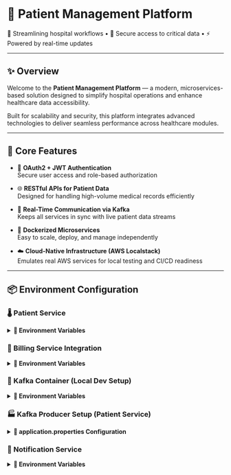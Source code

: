 # 🏥 Patient Management Platform  
🚀 Streamlining hospital workflows • 🔐 Secure access to critical data • ⚡ Powered by real-time updates

---

## ✨ Overview  
Welcome to the **Patient Management Platform** — a modern, microservices-based solution designed to simplify hospital operations and enhance healthcare data accessibility.

Built for scalability and security, this platform integrates advanced technologies to deliver seamless performance across healthcare modules.

---

## 🔑 Core Features

- 🔐 **OAuth2 + JWT Authentication**  
  Secure user access and role-based authorization

- 🌐 **RESTful APIs for Patient Data**  
  Designed for handling high-volume medical records efficiently

- 📡 **Real-Time Communication via Kafka**  
  Keeps all services in sync with live patient data streams

- 🐳 **Dockerized Microservices**  
  Easy to scale, deploy, and manage independently

- ☁️ **Cloud-Native Infrastructure (AWS Localstack)**  
  Emulates real AWS services for local testing and CI/CD readiness

---

## 📦 Environment Configuration

### 🌡️ Patient Service

<details>
<summary><strong>🔧 Environment Variables</strong></summary>

```env
JAVA_TOOL_OPTIONS=-agentlib:jdwp=transport=dt_socket,server=y,suspend=n,address=*:5005
SPRING_DATASOURCE_URL=jdbc:postgresql://patient-service-db:5432/db
SPRING_DATASOURCE_USERNAME=admin_user
SPRING_DATASOURCE_PASSWORD=password
SPRING_JPA_HIBERNATE_DDL_AUTO=update
SPRING_KAFKA_BOOTSTRAP_SERVERS=kafka:9092
SPRING_SQL_INIT_MODE=always
```
</details>

### 🧾 Billing Service Integration

<details>
<summary><strong>🔧 Environment Variables</strong></summary>

```env
BILLING_SERVICE_ADDRESS=billing-service
BILLING_SERVICE_GRPC_PORT=9005
```
</details>

### 📨 Kafka Container (Local Dev Setup)

<details>
<summary><strong>🔧 Environment Variables</strong></summary>

```env
KAFKA_CFG_ADVERTISED_LISTENERS=PLAINTEXT://kafka:9092,EXTERNAL://localhost:9094
KAFKA_CFG_CONTROLLER_LISTENER_NAMES=CONTROLLER
KAFKA_CFG_CONTROLLER_QUORUM_VOTERS=0@kafka:9093
KAFKA_CFG_LISTENER_SECURITY_PROTOCOL_MAP=CONTROLLER:PLAINTEXT,EXTERNAL:PLAINTEXT,PLAINTEXT:PLAINTEXT
KAFKA_CFG_LISTENERS=PLAINTEXT://:9092,CONTROLLER://:9093,EXTERNAL://:9094
KAFKA_CFG_NODE_ID=0
KAFKA_CFG_PROCESS_ROLES=controller,broker

```
</details>

### 🏭 Kafka Producer Setup (Patient Service)

<details>
<summary><strong>🔧 application.properties Configuration</strong></summary>

```properties
spring.kafka.consumer.key-deserializer=org.apache.kafka.common.serialization.StringDeserializer
spring.kafka.consumer.value-deserializer=org.apache.kafka.common.serialization.ByteArrayDeserializer
```
</details>

### 🔔 Notification Service

<details>
<summary><strong>🔧 Environment Variables</strong></summary>

```env
SPRING_KAFKA_BOOTSTRAP_SERVERS=kafka:9092

SPRING_DATASOURCE_URL=jdbc:postgresql://auth-service-db:5432/db
SPRING_DATASOURCE_USERNAME=admin_user
SPRING_DATASOURCE_PASSWORD=password
SPRING_JPA_HIBERNATE_DDL_AUTO=update
SPRING_SQL_INIT_MODE=always
```
</details>
